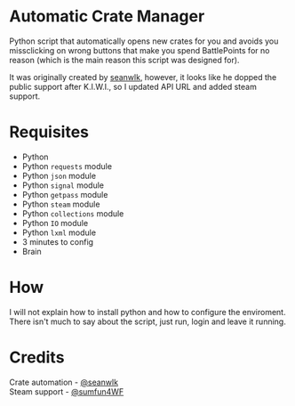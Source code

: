 # Automatic Crate Manager
Python script that automatically opens new crates for you and avoids you missclicking on wrong buttons that make you spend BattlePoints for no reason (which is the main reason this script was designed for).

It was originally created by [seanwlk](https://github.com/seanwlk/), however, it looks like he dopped the public support after K.I.W.I., so I updated API URL and added steam support.

# Requisites
- Python
- Python `requests` module
- Python `json` module
- Python `signal` module
- Python `getpass` module
- Python `steam` module
- Python `collections` module
- Python `IO` module
- Python `lxml` module
- 3 minutes to config
- Brain

# How
I will not explain how to install python and how to configure the enviroment. There isn't much to say about the script, just run, login and leave it running.

# Credits
Crate automation - [@seanwlk](https://github.com/seanwlk)<br/>
Steam support - [@sumfun4WF](https://github.com/sumfun4WF)
